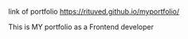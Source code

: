 link of portfolio
https://rituved.github.io/myportfolio/

This is MY portfolio as a Frontend developer
